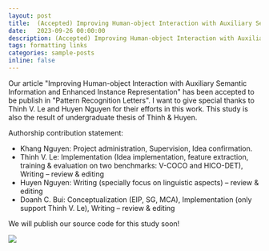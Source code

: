 ```yaml
---
layout: post
title:  (Accepted) Improving Human-object Interaction with Auxiliary Semantic Information and Enhanced Instance Representation
date:   2023-09-26 00:00:00
description: (Accepted) Improving Human-object Interaction with Auxiliary Semantic Information and Enhanced Instance Representation
tags: formatting links
categories: sample-posts
inline: false
---
```


Our article "Improving Human-object Interaction with Auxiliary Semantic Information and Enhanced Instance Representation" has been accepted to be publish in "Pattern Recognition Letters".
I want to give special thanks to Thinh V. Le and Huyen Nguyen for their efforts in this work. This study is also the result of undergraduate thesis of Thinh & Huyen.

Authorship contribution statement:
- Khang Nguyen: Project administration, Supervision, Idea confirmation.
- Thinh V. Le: Implementation (Idea implementation, feature extraction, training & evaluation on two benchmarks: V-COCO and HICO-DET), Writing – review & editing
- Huyen Nguyen: Writing (specially focus on linguistic aspects) – review & editing
- Doanh C. Bui: Conceptualization (EIP, SG, MCA), Implementation (only support Thinh V. Le), Writing – review & editing

We will publish our source code for this study soon!

![](https://hackmd.io/_uploads/SyZzqCyxT.png)

